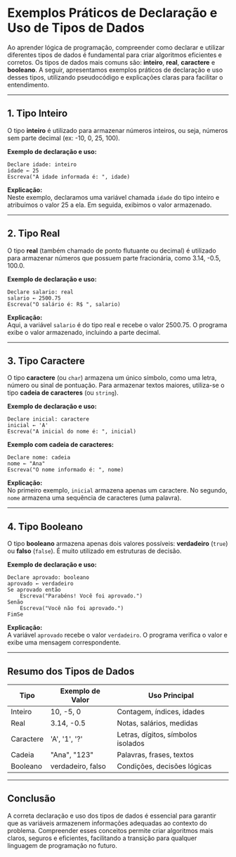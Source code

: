 
# Exemplos Práticos de Declaração e Uso de Tipos de Dados

Ao aprender lógica de programação, compreender como declarar e utilizar diferentes tipos de dados é fundamental para criar algoritmos eficientes e corretos. Os tipos de dados mais comuns são: **inteiro**, **real**, **caractere** e **booleano**. A seguir, apresentamos exemplos práticos de declaração e uso desses tipos, utilizando pseudocódigo e explicações claras para facilitar o entendimento.

---

## 1. Tipo Inteiro

O tipo **inteiro** é utilizado para armazenar números inteiros, ou seja, números sem parte decimal (ex: -10, 0, 25, 100).

**Exemplo de declaração e uso:**

```pseudocode
Declare idade: inteiro
idade ← 25
Escreva("A idade informada é: ", idade)
```

**Explicação:**  
Neste exemplo, declaramos uma variável chamada `idade` do tipo inteiro e atribuímos o valor 25 a ela. Em seguida, exibimos o valor armazenado.

---

## 2. Tipo Real

O tipo **real** (também chamado de ponto flutuante ou decimal) é utilizado para armazenar números que possuem parte fracionária, como 3.14, -0.5, 100.0.

**Exemplo de declaração e uso:**

```pseudocode
Declare salario: real
salario ← 2500.75
Escreva("O salário é: R$ ", salario)
```

**Explicação:**  
Aqui, a variável `salario` é do tipo real e recebe o valor 2500.75. O programa exibe o valor armazenado, incluindo a parte decimal.

---

## 3. Tipo Caractere

O tipo **caractere** (ou `char`) armazena um único símbolo, como uma letra, número ou sinal de pontuação. Para armazenar textos maiores, utiliza-se o tipo **cadeia de caracteres** (ou `string`).

**Exemplo de declaração e uso:**

```pseudocode
Declare inicial: caractere
inicial ← 'A'
Escreva("A inicial do nome é: ", inicial)
```

**Exemplo com cadeia de caracteres:**

```pseudocode
Declare nome: cadeia
nome ← "Ana"
Escreva("O nome informado é: ", nome)
```

**Explicação:**  
No primeiro exemplo, `inicial` armazena apenas um caractere. No segundo, `nome` armazena uma sequência de caracteres (uma palavra).

---

## 4. Tipo Booleano

O tipo **booleano** armazena apenas dois valores possíveis: **verdadeiro** (`true`) ou **falso** (`false`). É muito utilizado em estruturas de decisão.

**Exemplo de declaração e uso:**

```pseudocode
Declare aprovado: booleano
aprovado ← verdadeiro
Se aprovado então
    Escreva("Parabéns! Você foi aprovado.")
Senão
    Escreva("Você não foi aprovado.")
FimSe
```

**Explicação:**  
A variável `aprovado` recebe o valor `verdadeiro`. O programa verifica o valor e exibe uma mensagem correspondente.

---

## Resumo dos Tipos de Dados

| Tipo        | Exemplo de Valor | Uso Principal                        |
|-------------|------------------|--------------------------------------|
| Inteiro     | 10, -5, 0        | Contagem, índices, idades            |
| Real        | 3.14, -0.5       | Notas, salários, medidas             |
| Caractere   | 'A', '1', '?'    | Letras, dígitos, símbolos isolados   |
| Cadeia      | "Ana", "123"     | Palavras, frases, textos             |
| Booleano    | verdadeiro, falso| Condições, decisões lógicas          |

---

## Conclusão

A correta declaração e uso dos tipos de dados é essencial para garantir que as variáveis armazenem informações adequadas ao contexto do problema. Compreender esses conceitos permite criar algoritmos mais claros, seguros e eficientes, facilitando a transição para qualquer linguagem de programação no futuro.
```
